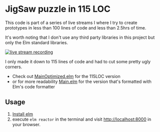 # JigSaw puzzle in 115 LOC

This code is part of a series of live streams I where I try to create prototypes 
in less than 100 lines of code and less than 2.5hrs of time.

It's worth noting that I don't use any third party libraries in this project but only the Elm standard libraries.


[![live stream recording](https://img.youtube.com/vi/zE40wAHjWRg/0.jpg)](https://youtu.be/zE40wAHjWRg)

I only made it down to 115 lines of code and had to cut some pretty ugly corners.

- Check out [MainOptimized.elm](src/MainOptimized.elm) for the 115LOC version
- or for more readability [Main.elm](src/Main.elm) for the version that's formatted with Elm's code formatter 

## Usage

1. [Install elm](https://guide.elm-lang.org/install/elm)
2. execute `elm reactor` in the terminal and visit [http://localhost:8000](http://localhost:8000) in your browser.

